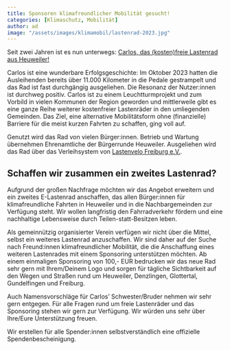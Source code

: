 ```yaml
---
title: Sponsoren klimafreundlicher Mobilität gesucht!
categories: [Klimaschutz, Mobilität]
author: ad
image: "/assets/images/klimamobil/lastenrad-2023.jpg"
---
```


Seit zwei Jahren ist es nun unterwegs: [Carlos, das (kosten)freie Lastenrad aus Heuweiler!](/carlos)

Carlos ist eine wunderbare Erfolgsgeschichte: Im Oktober 2023 hatten die Ausleihenden bereits über 11.000 Kilometer in die Pedale gestrampelt und das Rad ist fast durchgängig ausgeliehen. Die Resonanz der Nutzer:innen ist durchweg positiv. Carlos ist zu einem Leuchtturmprojekt und zum Vorbild in vielen Kommunen der Region geworden und mittlerweile gibt es eine ganze Reihe weiterer kostenfreier Lastenräder in den umliegenden Gemeinden. Das Ziel, eine alternative Mobilitätsform ohne (finanzielle) Barriere für die meist kurzen Fahrten zu schaffen, ging voll auf.

Genutzt wird das Rad von vielen Bürger:innen. Betrieb und Wartung übernehmen Ehrenamtliche der Bürgerrunde Heuweiler. Ausgeliehen wird das Rad über das Verleihsystem von [Lastenvelo Freiburg e.V.](https://www.lastenvelofreiburg.de/).

## Schaffen wir zusammen ein zweites Lastenrad?

Aufgrund der großen Nachfrage möchten wir das Angebot erweitern und ein zweites E-Lastenrad anschaffen, das allen Bürger:innen für klimafreundliche Fahrten in Heuweiler und in die Nachbargemeinden zur Verfügung steht. Wir wollen langfristig den Fahrradverkehr fördern und eine nachhaltige Lebensweise durch Teilen-statt-Besitzen leben.

Als gemeinnützig organisierter Verein verfügen wir nicht über die Mittel, selbst ein weiteres Lastenrad anzuschaffen. Wir sind daher auf der Suche nach Freund:innen klimafreundlicher Mobilität, die die Anschaffung eines weiteren Lastenrades mit einem Sponsoring unterstützen möchten. Ab einem einmaligen Sponsoring von 100,- EUR bedrucken wir das neue Rad sehr gern mit Ihrem/Deinem Logo und sorgen für tägliche Sichtbarkeit auf den Wegen und Straßen rund um Heuweiler, Denzlingen, Glottertal, Gundelfingen und Freiburg.

Auch Namensvorschläge für Carlos’ Schwester/Bruder nehmen wir sehr gern entgegen. Für alle Fragen rund um freie Lastenräder und das Sponsoring stehen wir gern zur Verfügung. Wir würden uns sehr über Ihre/Eure Unterstützung freuen.

Wir erstellen für alle Spender:innen selbstverständlich eine offizielle Spendenbescheinigung.
